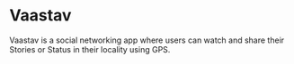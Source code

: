 # Vaastav

Vaastav is a social networking app where users can watch and share their Stories or Status in their locality using GPS.
